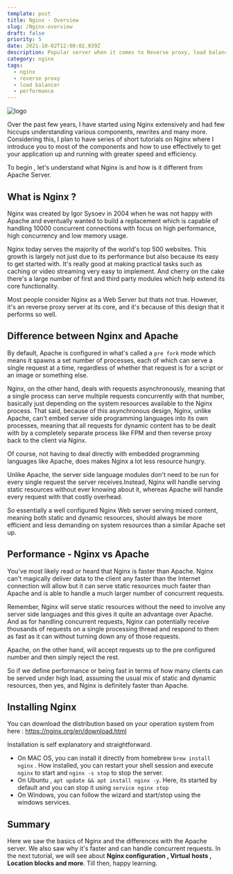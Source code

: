 ```yaml
---
template: post
title: Nginx - Overview
slug: /Nginx-overview
draft: false
priority: 5
date: 2021-10-02T12:00:02.039Z
description: Popular server when it comes to Reverse proxy, load balancing, performance.
category: nginx
tags:
  - nginx
  - reverse proxy
  - load balancer
  - performance
---
```


![logo](https://cdn.icon-icons.com/icons2/2107/PNG/512/file_type_nginx_icon_130305.png)

Over the past few years, I have started using Nginx extensively and had few hiccups understanding various components, rewrites and many more. Considering this, I plan to have series of short tutorials on Nginx where I introduce you to most of the components and how to use effectively to get your application up and running with greater speed and efficiency.

To begin , let's understand what Nginx is and how is it different from Apache Server.

## What is Nginx ?

Nginx was created by Igor Sysoev in 2004 when he was not happy with Apache and eventually wanted to build a replacement which is capable of handling 10000 concurrent connections with focus on high performance, high concurrency and low memory usage.

Nginx today serves the majority of the world's top 500 websites. This growth is largely not just due to its performance but also because its easy to get started with. It's really good at making practical tasks such as caching or video streaming very easy to implement.
And cherry on the cake there's a large number of first and third party modules which help extend its core functionality.

Most people consider Nginx as a Web Server but thats not true. However, it's an reverse proxy server at its core, and it's because of this design that it performs so well.

## Difference between Nginx and Apache

By default, Apache is configured in what's called a `pre fork` mode which means it spawns a set number of processes, each of which can serve a single request at a time, regardless of whether that request is for a script or an image or something else.

Nginx, on the other hand, deals with requests asynchronously, meaning that a single process can serve multiple requests concurrently with that number, basically just depending on the system resources available to the Nginx process. That said, because of this asynchronous design, Nginx, unlike Apache, can't embed server side programming languages into its own processes, meaning that all requests for dynamic content has to be dealt with by a completely separate process like FPM and then reverse proxy back to the client via Nginx.

Of course, not having to deal directly with embedded programming languages like Apache, does makes Nginx a lot less resource hungry.

Unlike Apache, the server side language modules don't need to be run for every single request the server receives.Instead, Nginx will handle serving static resources without ever knowing about it, whereas Apache will handle every request with that costly overhead.

So essentially a well configured Nginx Web server serving mixed content, meaning both static and dynamic resources, should always be more efficient and less demanding on system resources than a similar Apache set up.

## Performance - Nginx vs Apache

You've most likely read or heard that Nginx is faster than Apache. Nginx can't magically deliver data to the client any faster than the Internet connection will allow but it can serve static resources much faster than Apache and is able to handle a much larger number of concurrent requests.

Remember, Nginx will serve static resources without the need to involve any server side languages and this gives it quite an advantage over Apache. And as for handling concurrent requests, Nginx can potentially receive thousands of requests on a single processing thread and respond to them as fast as it can without turning down any of those requests.

Apache, on the other hand, will accept requests up to the pre configured number and then simply reject the rest.

So if we define performance or being fast in terms of how many clients can be served under high load, assuming the usual mix of static and dynamic resources, then yes, and Nginx is definitely faster than Apache.

## Installing Nginx

You can download the distribution based on your operation system from here : https://nginx.org/en/download.html

Installation is self explanatory and straightforward.

- On MAC OS, you can install it directly from homebrew `brew install nginx` . How installed, you can restart your shell session and execute `nginx` to start and `nginx -s stop` to stop the server.
- On Ubuntu , `apt update && apt install nginx -y`. Here, its started by default and you can stop it using `service nginx stop`
- On Windows, you can follow the wizard and start/stop using the windows services.

## Summary

Here we saw the basics of Nginx and the differences with the Apache server. We also saw why it's faster and can handle concurrent requests.
In the next tutorial, we will see about **Nginx configuration , Virtual hosts , Location blocks and more**. Till then, happy learning.
